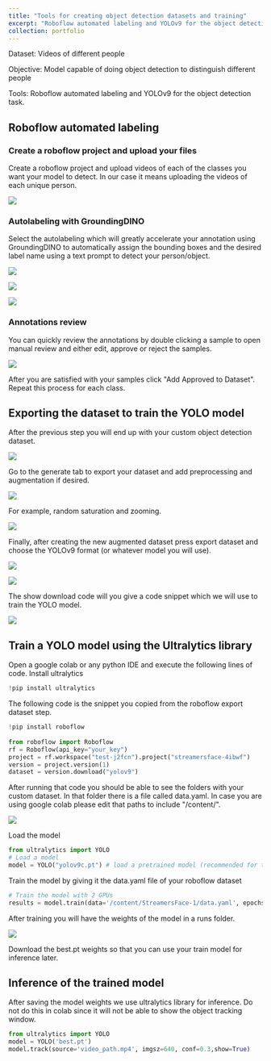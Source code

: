 ```yaml
---
title: "Tools for creating object detection datasets and training"
excerpt: "Roboflow automated labeling and YOLOv9 for the object detection task"
collection: portfolio
---
```


Dataset: Videos of different people

Objective: Model capable of doing object detection to distinguish different people

Tools: Roboflow automated labeling and YOLOv9 for the object detection task.

## Roboflow automated labeling
### Create a roboflow project and upload your files
Create a roboflow project and upload videos of each of the classes you want your model to detect. In our case it means uploading the videos of each unique person. 

![](/images/Pasted_image_20240809154612.png)

### Autolabeling with GroundingDINO
Select the autolabeling which will greatly accelerate your annotation using GroundingDINO to automatically assign the bounding boxes and the desired label name using a text prompt to detect your person/object.

![](/images/Pasted_image_20240809160247.png)

![](/images/Pasted_image_20240809160305.png)

![](/images/Pasted_image_20240809160526.png)

### Annotations review
You can quickly review the annotations by double clicking a sample to open manual review and either edit, approve or reject the samples.

![](/images/Pasted_image_20240809160626.png)

After you are satisfied with your samples click "Add Approved to Dataset".
Repeat this process for each class.

## Exporting the dataset to train the YOLO model
After the previous step you will end up with your custom object detection dataset.

![](/images/Pasted_image_20240809160849.png)

Go to the generate tab to export your dataset and add preprocessing and augmentation if desired.

![](/images/Pasted_image_20240809161004.png)

For example, random saturation and zooming.

![](/images/Pasted_image_20240809161317.png)

Finally, after creating the new augmented dataset press export dataset and choose the YOLOv9 format (or whatever model you will use).

![](/images/Pasted_image_20240809161449.png)

![](/images/Pasted_image_20240809161713.png)

The show download code will you give a code snippet which we will use to train the YOLO model.

![](/images/Pasted_image_20240809161835.png)

## Train a YOLO model using the Ultralytics library
Open a google colab or any python IDE and execute the following lines of code.
Install ultralytics
```python 
!pip install ultralytics
```
The following code is the snippet you copied from the roboflow export dataset step. 
```python 
!pip install roboflow
  
from roboflow import Roboflow
rf = Roboflow(api_key="your_key")
project = rf.workspace("test-j2fcn").project("streamersface-4ibwf")
version = project.version(1)
dataset = version.download("yolov9")
```
After running that code you should be able to see the folders with your custom dataset.
In that folder there is a file called data.yaml. In case you are using google colab please edit that paths to include "/content/".

![](Pasted_image_20240809162920.png)

Load the model
```python 
from ultralytics import YOLO
# Load a model
model = YOLO("yolov9c.pt") # load a pretrained model (recommended for training)
```
Train the model by giving it the data.yaml file of your roboflow dataset
```python
# Train the model with 2 GPUs
results = model.train(data='/content/StreamersFace-1/data.yaml', epochs=30, imgsz=640)
```
After training you will have the weights of the model in a runs folder.

![](Pasted_image_20240809183159.png)

Download the best.pt weights so that you can use your train model for inference later.
## Inference of the trained model
After saving the model weights we use ultralytics library for inference. Do not do this in colab since it will not be able to show the object tracking window.
```python
from ultralytics import YOLO
model = YOLO('best.pt')
model.track(source='video_path.mp4', imgsz=640, conf=0.3,show=True)
```
